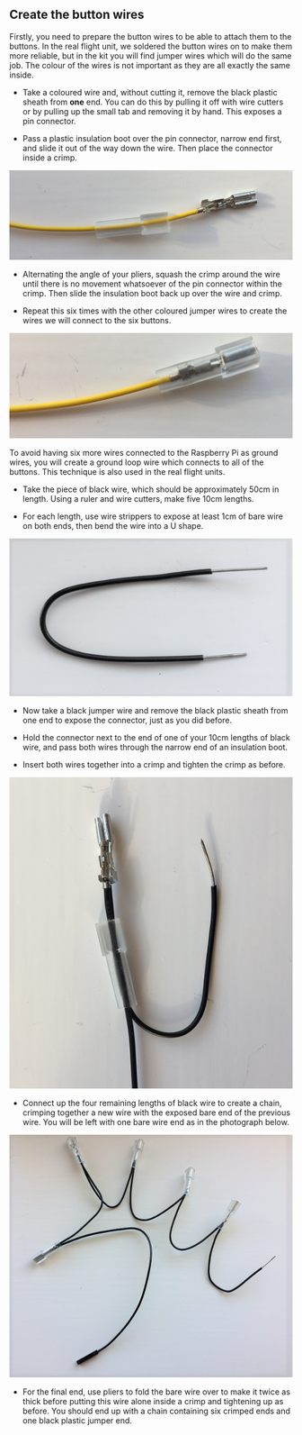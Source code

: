 ## Create the button wires

Firstly, you need to prepare the button wires to be able to attach them to the buttons. In the real flight unit, we soldered the button wires on to make them more reliable, but in the kit you will find jumper wires which will do the same job. The colour of the wires is not important as they are all exactly the same inside.

+ Take a coloured wire and, without cutting it, remove the black plastic sheath from **one** end. You can do this by pulling it off with wire cutters or by pulling up the small tab and removing it by hand. This exposes a pin connector.

+ Pass a plastic insulation boot over the pin connector, narrow end first, and slide it out of the way down the wire. Then place the connector inside a crimp.

![Crimping the wire](images/wire-crimping1.png)

+ Alternating the angle of your pliers, squash the crimp around the wire until there is no movement whatsoever of the pin connector within the crimp. Then slide the insulation boot back up over the wire and crimp.

+ Repeat this six times with the other coloured jumper wires to create the wires we will connect to the six buttons.

![Finished wire](images/wire-crimping2.png)

To avoid having six more wires connected to the Raspberry Pi as ground wires, you will create a ground loop wire which connects to all of the buttons. This technique is also used in the real flight units.

+ Take the piece of black wire, which should be approximately 50cm in length. Using a ruler and wire cutters, make five 10cm lengths.

+ For each length, use wire strippers to expose at least 1cm of bare wire on both ends, then bend the wire into a U shape.

![Black wire](images/wire-ushape.png)

+ Now take a black jumper wire and remove the black plastic sheath from one end to expose the connector, just as you did before.

+ Hold the connector next to the end of one of your 10cm lengths of black wire, and pass both wires through the narrow end of an insulation boot.

+ Insert both wires together into a crimp and tighten the crimp as before.

![Black wire](images/ground-wire1.png)

+ Connect up the four remaining lengths of black wire to create a chain, crimping together a new wire with the exposed bare end of the previous wire. You will be left with one bare wire end as in the photograph below.

![Black wire](images/ground-wire-loop.png)

+ For the final end, use pliers to fold the bare wire over to make it twice as thick before putting this wire alone inside a crimp and tightening up as before. You should end up with a chain containing six crimped ends and one black plastic jumper end.
